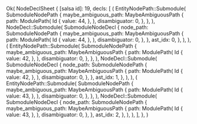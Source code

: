 Ok(
    NodeDeclSheet {
        [salsa id]: 19,
        decls: [
            (
                EntityNodePath::Submodule(
                    SubmoduleNodePath {
                        maybe_ambiguous_path: MaybeAmbiguousPath {
                            path: ModulePath(
                                Id {
                                    value: 44,
                                },
                            ),
                            disambiguator: 0,
                        },
                    },
                ),
                NodeDecl::Submodule(
                    SubmoduleNodeDecl {
                        node_path: SubmoduleNodePath {
                            maybe_ambiguous_path: MaybeAmbiguousPath {
                                path: ModulePath(
                                    Id {
                                        value: 44,
                                    },
                                ),
                                disambiguator: 0,
                            },
                        },
                        ast_idx: 0,
                    },
                ),
            ),
            (
                EntityNodePath::Submodule(
                    SubmoduleNodePath {
                        maybe_ambiguous_path: MaybeAmbiguousPath {
                            path: ModulePath(
                                Id {
                                    value: 42,
                                },
                            ),
                            disambiguator: 0,
                        },
                    },
                ),
                NodeDecl::Submodule(
                    SubmoduleNodeDecl {
                        node_path: SubmoduleNodePath {
                            maybe_ambiguous_path: MaybeAmbiguousPath {
                                path: ModulePath(
                                    Id {
                                        value: 42,
                                    },
                                ),
                                disambiguator: 0,
                            },
                        },
                        ast_idx: 1,
                    },
                ),
            ),
            (
                EntityNodePath::Submodule(
                    SubmoduleNodePath {
                        maybe_ambiguous_path: MaybeAmbiguousPath {
                            path: ModulePath(
                                Id {
                                    value: 43,
                                },
                            ),
                            disambiguator: 0,
                        },
                    },
                ),
                NodeDecl::Submodule(
                    SubmoduleNodeDecl {
                        node_path: SubmoduleNodePath {
                            maybe_ambiguous_path: MaybeAmbiguousPath {
                                path: ModulePath(
                                    Id {
                                        value: 43,
                                    },
                                ),
                                disambiguator: 0,
                            },
                        },
                        ast_idx: 2,
                    },
                ),
            ),
        ],
    },
)